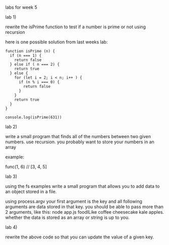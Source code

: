 labs for week 5

lab 1)

rewrite the isPrime function to test if a number is prime or not using recursion

here is one possible solution from last weeks lab:

    function isPrime (n) {
      if (n === 1) {
        return false
      } else if ( n === 2) {
        return true
      } else {
        for (let i = 2; i < n; i++ ) {
          if (n % i === 0) {
            return false
          }
        }
        return true
      }
    }

    console.log(isPrime(631))

lab 2)

write a small program that finds all of the numbers between two given numbers.
use recursion. you probably want to store your numbers in an array

example:

func(1, 6) // [3, 4, 5]

lab 3)

using the fs examples write a small program that allows you to add data to an
object stored in a file.

using process.argv your first argument is the key and all following arguments
are data stored in that key. you should be able to pass more than 2 arguments,
like this: node app.js foodILike coffee cheesecake kale apples.
whether the data is stored as an array or string is up to you.

lab 4)

rewrite the above code so that you can update the value of a given key.
